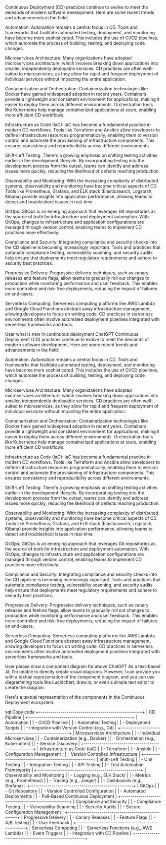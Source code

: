 Continuous Deployment (CD) practices continue to evolve to meet the demands of modern software development. Here are some recent trends and advancements in the field:

Automation: Automation remains a central focus in CD. Tools and frameworks that facilitate automated testing, deployment, and monitoring have become more sophisticated. This includes the use of CI/CD pipelines, which automate the process of building, testing, and deploying code changes.

Microservices Architecture: Many organizations have adopted microservices architecture, which involves breaking down applications into smaller, independently deployable services. CD practices are often well-suited to microservices, as they allow for rapid and frequent deployment of individual services without impacting the entire application.

Containerization and Orchestration: Containerization technologies like Docker have gained widespread adoption in recent years. Containers provide a lightweight and consistent environment for applications, making it easier to deploy them across different environments. Orchestration tools like Kubernetes help manage containerized applications at scale, enabling more efficient CD workflows.

Infrastructure as Code (IaC): IaC has become a fundamental practice in modern CD workflows. Tools like Terraform and Ansible allow developers to define infrastructure resources programmatically, enabling them to version control and automate the provisioning of infrastructure components. This ensures consistency and reproducibility across different environments.

Shift-Left Testing: There's a growing emphasis on shifting testing activities earlier in the development lifecycle. By incorporating testing into the development process from the outset, teams can identify and address issues more quickly, reducing the likelihood of defects reaching production.

Observability and Monitoring: With the increasing complexity of distributed systems, observability and monitoring have become critical aspects of CD. Tools like Prometheus, Grafana, and ELK stack (Elasticsearch, Logstash, Kibana) provide insights into application performance, allowing teams to detect and troubleshoot issues in real-time.

GitOps: GitOps is an emerging approach that leverages Git repositories as the source of truth for infrastructure and deployment automation. With GitOps, changes to infrastructure and application configurations are managed through version control, enabling teams to implement CD practices more effectively.

Compliance and Security: Integrating compliance and security checks into the CD pipeline is becoming increasingly important. Tools and practices that automate compliance testing, vulnerability scanning, and security audits help ensure that deployments meet regulatory requirements and adhere to security best practices.

Progressive Delivery: Progressive delivery techniques, such as canary releases and feature flags, allow teams to gradually roll out changes to production while monitoring performance and user feedback. This enables more controlled and risk-free deployments, reducing the impact of failures on end-users.

Serverless Computing: Serverless computing platforms like AWS Lambda and Google Cloud Functions abstract away infrastructure management, allowing developers to focus on writing code. CD practices in serverless environments often involve automated deployment pipelines integrated with serverless frameworks and tools.




User
what is new in continuous deployment 
ChatGPT
Continuous Deployment (CD) practices continue to evolve to meet the demands of modern software development. Here are some recent trends and advancements in the field:

Automation: Automation remains a central focus in CD. Tools and frameworks that facilitate automated testing, deployment, and monitoring have become more sophisticated. This includes the use of CI/CD pipelines, which automate the process of building, testing, and deploying code changes.

Microservices Architecture: Many organizations have adopted microservices architecture, which involves breaking down applications into smaller, independently deployable services. CD practices are often well-suited to microservices, as they allow for rapid and frequent deployment of individual services without impacting the entire application.

Containerization and Orchestration: Containerization technologies like Docker have gained widespread adoption in recent years. Containers provide a lightweight and consistent environment for applications, making it easier to deploy them across different environments. Orchestration tools like Kubernetes help manage containerized applications at scale, enabling more efficient CD workflows.

Infrastructure as Code (IaC): IaC has become a fundamental practice in modern CD workflows. Tools like Terraform and Ansible allow developers to define infrastructure resources programmatically, enabling them to version control and automate the provisioning of infrastructure components. This ensures consistency and reproducibility across different environments.

Shift-Left Testing: There's a growing emphasis on shifting testing activities earlier in the development lifecycle. By incorporating testing into the development process from the outset, teams can identify and address issues more quickly, reducing the likelihood of defects reaching production.

Observability and Monitoring: With the increasing complexity of distributed systems, observability and monitoring have become critical aspects of CD. Tools like Prometheus, Grafana, and ELK stack (Elasticsearch, Logstash, Kibana) provide insights into application performance, allowing teams to detect and troubleshoot issues in real-time.

GitOps: GitOps is an emerging approach that leverages Git repositories as the source of truth for infrastructure and deployment automation. With GitOps, changes to infrastructure and application configurations are managed through version control, enabling teams to implement CD practices more effectively.

Compliance and Security: Integrating compliance and security checks into the CD pipeline is becoming increasingly important. Tools and practices that automate compliance testing, vulnerability scanning, and security audits help ensure that deployments meet regulatory requirements and adhere to security best practices.

Progressive Delivery: Progressive delivery techniques, such as canary releases and feature flags, allow teams to gradually roll out changes to production while monitoring performance and user feedback. This enables more controlled and risk-free deployments, reducing the impact of failures on end-users.

Serverless Computing: Serverless computing platforms like AWS Lambda and Google Cloud Functions abstract away infrastructure management, allowing developers to focus on writing code. CD practices in serverless environments often involve automated deployment pipelines integrated with serverless frameworks and tools.

User
please draw a component diagram for above 
ChatGPT
As a text-based AI, I'm unable to directly create visual diagrams. However, I can provide you with a textual representation of the component diagram, and you can use diagramming tools like Lucidchart, draw.io, or even a simple text editor to create the diagram.

Here's a textual representation of the components in the Continuous Deployment ecosystem:

sql
Copy code
+----------------------------------------------------+
|                        CD Pipeline                  |
+----------------------------------------------------+
|                       Automation                    |
|  - CI/CD Pipeline                                 |
|  - Automated Testing                              |
|  - Deployment Scripts                             |
|  - Integration with Version Control (e.g., Git)   |
+----------------------------------------------------+
|               Microservices Architecture           |
|  - Individual Microservices                       |
|  - Containerization (e.g., Docker)                |
|  - Orchestration (e.g., Kubernetes)               |
|  - Service Discovery                              |
+----------------------------------------------------+
|           Infrastructure as Code (IaC)            |
|  - Terraform                                      |
|  - Ansible                                        |
|  - Configuration Management                       |
|  - Version Controlled Infrastructure              |
+----------------------------------------------------+
|                  Shift-Left Testing                |
|  - Unit Testing                                   |
|  - Integration Testing                            |
|  - API Testing                                    |
|  - Test Automation Frameworks                     |
+----------------------------------------------------+
|            Observability and Monitoring           |
|  - Logging (e.g., ELK Stack)                      |
|  - Metrics (e.g., Prometheus)                     |
|  - Tracing (e.g., Jaeger)                         |
|  - Dashboards (e.g., Grafana)                     |
+----------------------------------------------------+
|                        GitOps                      |
|  - Git Repository                                 |
|  - Version Controlled Configuration               |
|  - Automated Deployments                          |
|  - Pull-Based Continuous Deployment               |
+----------------------------------------------------+
|               Compliance and Security             |
|  - Compliance Testing                             |
|  - Vulnerability Scanning                         |
|  - Security Audits                                |
|  - Secure Configuration Management               |
+----------------------------------------------------+
|               Progressive Delivery                |
|  - Canary Releases                                |
|  - Feature Flags                                  |
|  - A/B Testing                                    |
|  - User Feedback                                  |
+----------------------------------------------------+
|               Serverless Computing                |
|  - Serverless Functions (e.g., AWS Lambda)        |
|  - Event Triggers                                 |
|  - Integration with CD Pipeline                   |
+----------------------------------------------------+
